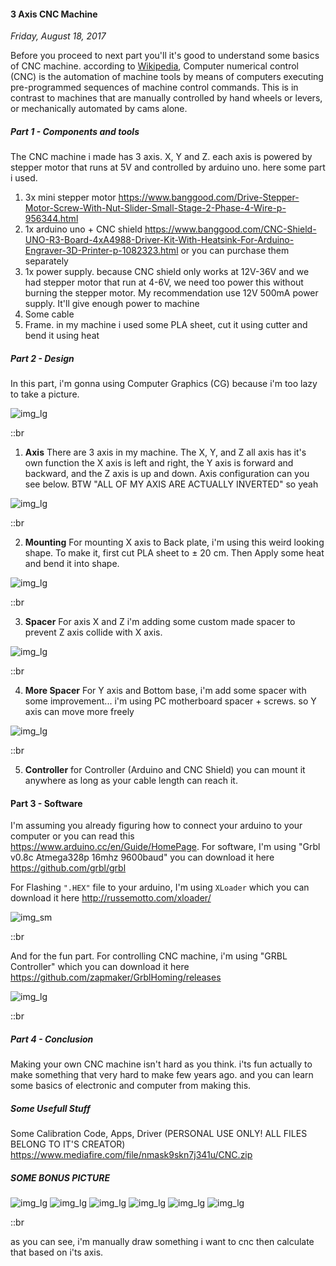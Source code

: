 #### 3 Axis CNC Machine
_Friday, August 18, 2017_

Before you proceed to next part you'll it's good to understand some basics 
of CNC machine. according to 
[Wikipedia](https://en.wikipedia.org/wiki/Numerical_control), Computer numerical 
control (CNC) is the automation of machine tools by means of computers executing 
pre-programmed sequences of machine control commands. This is in contrast 
to machines that are manually controlled by hand wheels or levers, or 
mechanically automated by cams alone.

##### **Part 1 - Components and tools**
The CNC machine i made has 3 axis. X, Y and Z. each axis is powered by 
stepper motor that runs at 5V and controlled by arduino uno. here some 
part i used.

1. 3x mini stepper motor <https://www.banggood.com/Drive-Stepper-Motor-Screw-With-Nut-Slider-Small-Stage-2-Phase-4-Wire-p-956344.html>
2. 1x arduino uno + CNC shield <https://www.banggood.com/CNC-Shield-UNO-R3-Board-4xA4988-Driver-Kit-With-Heatsink-For-Arduino-Engraver-3D-Printer-p-1082323.html> or you can purchase them separately
3. 1x power supply. because CNC shield only works at 12V-36V and we had stepper motor that run at 4-6V, we need too power this without burning the stepper motor. My recommendation use 12V 500mA power supply. It'll give enough power to machine 
4. Some cable
5. Frame. in my machine i used some PLA sheet, cut it using cutter and bend it using heat

##### **Part 2 - Design**
In this part, i'm gonna using Computer Graphics (CG) because i'm too lazy 
to take a picture.

![img_lg](./posts/2017-08-18-3-axis-cnc-machine/1.jpg)

::br

1. **Axis** There are 3 axis in my machine. The X, Y, and Z all axis 
has it's own function the X axis is left and right, the Y axis is 
forward and backward, and the Z axis is up and down. Axis configuration 
can you see below. BTW "ALL OF MY AXIS ARE ACTUALLY INVERTED" so yeah 

![img_lg](./posts/2017-08-18-3-axis-cnc-machine/2.jpg)

::br

2. **Mounting** For mounting X axis to Back plate, i'm using this weird 
looking shape. To make it, first cut PLA sheet to ± 20 cm. Then Apply 
some heat and bend it into shape.

![img_lg](./posts/2017-08-18-3-axis-cnc-machine/3.jpg)

::br

3. **Spacer** For axis X and Z i'm adding some custom made spacer to 
prevent Z axis collide with X axis.

![img_lg](./posts/2017-08-18-3-axis-cnc-machine/4.jpg)

::br

4. **More Spacer** For Y axis and Bottom base, i'm add some spacer with 
some improvement... i'm using PC motherboard spacer + screws. so Y axis 
can move more freely

![img_lg](./posts/2017-08-18-3-axis-cnc-machine/5.jpg)

::br

5. **Controller** for Controller (Arduino and CNC Shield) you can mount 
it anywhere as long as your cable length can reach it.

#### **Part 3 - Software**
I'm assuming you already figuring how to connect your arduino to your 
computer or you can read this <https://www.arduino.cc/en/Guide/HomePage>. 
For software, I'm using "Grbl v0.8c Atmega328p 16mhz 9600baud" you can 
download it here <https://github.com/grbl/grbl>

For Flashing `".HEX"` file to your arduino, I'm using `XLoader` which you 
can download it here <http://russemotto.com/xloader/>

![img_sm](./posts/2017-08-18-3-axis-cnc-machine/6.jpg)

::br

And for the fun part. For controlling CNC machine, i'm using "GRBL 
Controller" which you can download it here <https://github.com/zapmaker/GrblHoming/releases>

![img_lg](./posts/2017-08-18-3-axis-cnc-machine/7.jpg) 

::br

##### **Part 4 - Conclusion**
Making your own CNC machine isn't hard as you think. i'ts fun actually 
to make something that very hard to make few years ago. and you can 
learn some basics of electronic and computer from making this.

##### **Some Usefull Stuff**
Some Calibration Code, Apps, Driver (PERSONAL USE ONLY! ALL FILES 
BELONG TO IT'S CREATOR) <https://www.mediafire.com/file/nmask9skn7j341u/CNC.zip>

##### **SOME BONUS PICTURE**

![img_lg](./posts/2017-08-18-3-axis-cnc-machine/9.jpg)
![img_lg](./posts/2017-08-18-3-axis-cnc-machine/10.jpg)
![img_lg](./posts/2017-08-18-3-axis-cnc-machine/11.jpg)
![img_lg](./posts/2017-08-18-3-axis-cnc-machine/12.jpg)
![img_lg](./posts/2017-08-18-3-axis-cnc-machine/8.jpg)
![img_lg](./posts/2017-08-18-3-axis-cnc-machine/12.jpg)

::br

as you can see, i'm manually draw something i want to cnc then 
calculate that based on i'ts axis.
